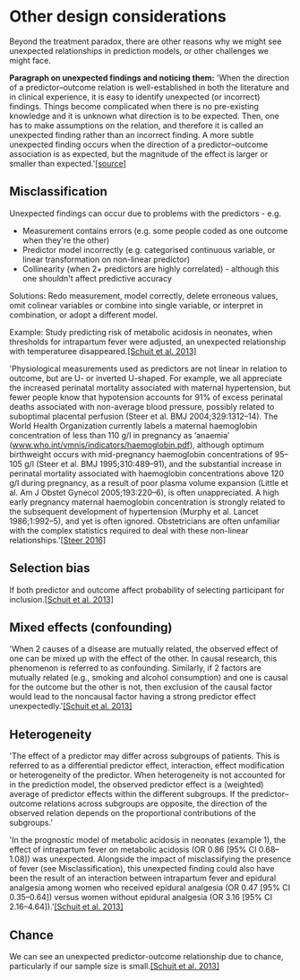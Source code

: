 # Other design considerations

Beyond the treatment paradox, there are other reasons why we might see unexpected relationships in prediction models, or other challenges we might face.

**Paragraph on unexpected findings and noticing them:** 'When the direction of a predictor–outcome relation is well-established in both the literature and in clinical experience, it is easy to identify unexpected (or incorrect) findings. Things become complicated when there is no pre-existing knowledge and it is unknown what direction is to be expected. Then, one has to make assumptions on the relation, and therefore it is called an unexpected finding rather than an incorrect finding. A more subtle unexpected finding occurs when the direction of a predictor–outcome association is as expected, but the magnitude of the effect is larger or smaller than expected.'[[source]](https://doi.org/10.1503/cmaj.120812)

## Misclassification

Unexpected findings can occur due to problems with the predictors - e.g.
* Measurement contains errors (e.g. some people coded as one outcome when they're the other)
* Predictor model incorrectly (e.g. categorised continuous variable, or linear transformation on non-linear predictor)
* Collinearity (when 2+ predictors are highly correlated) - although this one shouldn't affect predictive accuracy

Solutions: Redo measurement, model correctly, delete erroneous values, omit colinear variables or combine into single variable, or interpret in combination, or adopt a different model.

Example: Study predicting risk of metabolic acidosis in neonates, when thresholds for intrapartum fever were adjusted, an unexpected relationship with temperaturee disappeared.[[Schuit et al. 2013]](https://doi.org/10.1503/cmaj.120812)

'Physiological measurements used as predictors are not linear in relation to outcome, but are U- or inverted U-shaped. For example, we all appreciate the increased perinatal mortality associated with maternal hypertension, but fewer people know that hypotension accounts for 91% of excess perinatal deaths associated with non-average blood pressure, possibly related to suboptimal placental perfusion (Steer et al. BMJ 2004;329:1312–14). The World Health Organization currently labels a maternal haemoglobin concentration of less than 110 g/l in pregnancy as ‘anaemia’ (www.who.int/vmnis/indicators/haemoglobin.pdf), although optimum birthweight occurs with mid-pregnancy haemoglobin concentrations of 95–105 g/l (Steer et al. BMJ 1995;310:489–91), and the substantial increase in perinatal mortality associated with haemoglobin concentrations above 120 g/l during pregnancy, as a result of poor plasma volume expansion (Little et al. Am J Obstet Gynecol 2005;193:220–6), is often unappreciated. A high early pregnancy maternal haemoglobin concentration is strongly related to the subsequent development of hypertension (Murphy et al. Lancet 1986;1:992–5), and yet is often ignored. Obstetricians are often unfamiliar with the complex statistics required to deal with these non-linear relationships.'[[Steer 2016]](https://doi.org/10.1111/1471-0528.13860)

## Selection bias

If both predictor and outcome affect probability of selecting participant for inclusion.[[Schuit et al. 2013]](https://doi.org/10.1503/cmaj.120812)

## Mixed effects (confounding)

'When 2 causes of a disease are mutually related, the observed effect of one can be mixed up with the effect of the other. In causal research, this phenomenon is referred to as confounding. Similarly, if 2 factors are mutually related (e.g., smoking and alcohol consumption) and one is causal for the outcome but the other is not, then exclusion of the causal factor would lead to the noncausal factor having a strong predictor effect unexpectedly.'[[Schuit et al. 2013]](https://doi.org/10.1503/cmaj.120812)

## Heterogeneity

'The effect of a predictor may differ across subgroups of patients. This is referred to as a differential predictor effect, interaction, effect modification or heterogeneity of the predictor. When heterogeneity is not accounted for in the prediction model, the observed predictor effect is a (weighted) average of predictor effects within the different subgroups. If the predictor–outcome relations across subgroups are opposite, the direction of the observed relation depends on the proportional contributions of the subgroups.'

'In the prognostic model of metabolic acidosis in neonates (example 1), the effect of intrapartum fever on metabolic acidosis (OR 0.86 [95% CI 0.68–1.08]) was unexpected. Alongside the impact of misclassifying the presence of fever (see Misclassification), this unexpected finding could also have been the result of an interaction between intrapartum fever and epidural analgesia among women who received epidural analgesia (OR 0.47 [95% CI 0.35–0.64]) versus women without epidural analgesia (OR 3.16 [95% CI 2.16–4.64]).'[[Schuit et al. 2013]](https://doi.org/10.1503/cmaj.120812)

## Chance

We can see an unexpected predictor-outcome relationship due to chance, particularly if our sample size is small.[[Schuit et al. 2013]](https://doi.org/10.1503/cmaj.120812)
